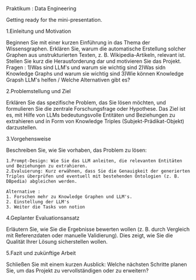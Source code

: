Praktikum : Data Engineering

Getting ready for the mini-presentation.


1.Einleitung und Motivation

Beginnen Sie mit einer kurzen Einführung in das Thema der Wissensgraphen. Erklären Sie, warum die automatische Erstellung solcher Graphen aus unstrukturierten Texten, z. B. Wikipedia-Artikeln, relevant ist. Stellen Sie kurz die Herausforderung dar und motivieren Sie das Projekt.
	Fragen :
	1)Was sind LLM's und warum sie wichtig sind
	2)Was sidn Knowledge Graphs und warum sie wichtig sind
	3)Wie können Knowledge Grapsh LLM's helfen / Welche Alternativen gibt es?

2.Problemstellung und Ziel

Erklären Sie das spezifische Problem, das Sie lösen möchten, und formulieren Sie die zentrale Forschungsfrage oder Hypothese. Das Ziel ist es, mit Hilfe von LLMs bedeutungsvolle Entitäten und Beziehungen zu extrahieren und in Form von Knowledge Triples (Subjekt-Prädikat-Objekt) darzustellen.

3.Vorgehensweise

Beschreiben Sie, wie Sie vorhaben, das Problem zu lösen:

	1.Prompt-Design: Wie Sie das LLM anleiten, die relevanten Entitäten und Beziehungen zu extrahieren.
	2.Evaluierung: Kurz erwähnen, dass Sie die Genauigkeit der generierten Triples überprüfen und eventuell mit bestehenden Ontologien (z. B. DBpedia) abgleichen werden.

	Alternative :
	1. Forschen mehr zu Knowledge Graphen und LLM's.
	2. Einstellung der LLM's
	3. Weiter die Tasks von notion

4.Geplanter Evaluationsansatz

Erläutern Sie, wie Sie die Ergebnisse bewerten wollen (z. B. durch Vergleich mit Referenzdaten oder manuelle Validierung). Dies zeigt, wie Sie die Qualität Ihrer Lösung sicherstellen wollen.

5.Fazit und zukünftige Arbeit

Schließen Sie mit einem kurzen Ausblick: Welche nächsten Schritte planen Sie, um das Projekt zu vervollständigen oder zu erweitern?